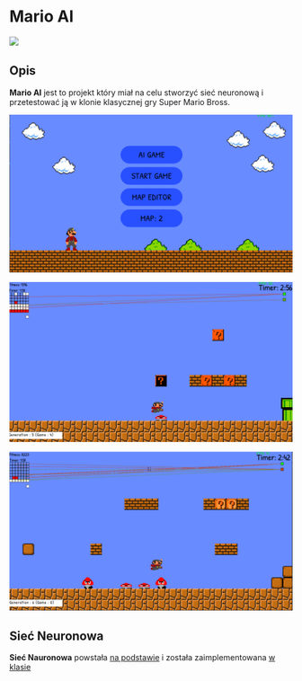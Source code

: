 # Mario AI
![](MarioAIres/icon.png)
## Opis
**Mario AI** jest to projekt który miał na celu stworzyć sieć neuronową i przetestować ją w klonie klasycznej gry Super Mario Bross.


![](Obrazy/Menu.png)

![](Obrazy/Obraz(4).png)

![](Obrazy/Obraz(6).png)

## Sieć Neuronowa
**Sieć Nauronowa** powstała [na podstawie](Docs/Sieci_neuronowe_Stanley_Miikkulainen.pdf) i została zaimplementowana [w klasie](MarioAI/MarioAI/src/NN.h)
